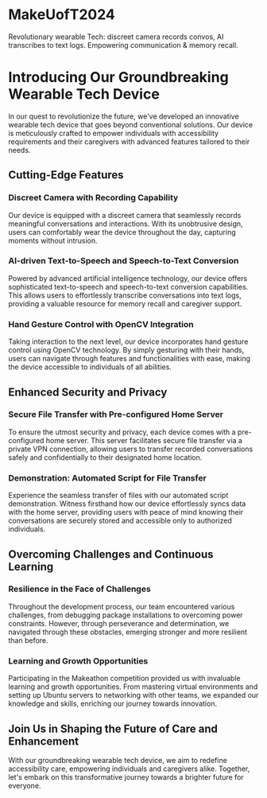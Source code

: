 # MakeUofT2024
Revolutionary wearable Tech: discreet camera records convos, AI transcribes to text logs. Empowering communication &amp; memory recall.

# Introducing Our Groundbreaking Wearable Tech Device

In our quest to revolutionize the future, we've developed an innovative wearable tech device that goes beyond conventional solutions. Our device is meticulously crafted to empower individuals with accessibility requirements and their caregivers with advanced features tailored to their needs.

## Cutting-Edge Features

### Discreet Camera with Recording Capability
Our device is equipped with a discreet camera that seamlessly records meaningful conversations and interactions. With its unobtrusive design, users can comfortably wear the device throughout the day, capturing moments without intrusion.

### AI-driven Text-to-Speech and Speech-to-Text Conversion
Powered by advanced artificial intelligence technology, our device offers sophisticated text-to-speech and speech-to-text conversion capabilities. This allows users to effortlessly transcribe conversations into text logs, providing a valuable resource for memory recall and caregiver support.

### Hand Gesture Control with OpenCV Integration
Taking interaction to the next level, our device incorporates hand gesture control using OpenCV technology. By simply gesturing with their hands, users can navigate through features and functionalities with ease, making the device accessible to individuals of all abilities.

## Enhanced Security and Privacy

### Secure File Transfer with Pre-configured Home Server
To ensure the utmost security and privacy, each device comes with a pre-configured home server. This server facilitates secure file transfer via a private VPN connection, allowing users to transfer recorded conversations safely and confidentially to their designated home location.

### Demonstration: Automated Script for File Transfer
Experience the seamless transfer of files with our automated script demonstration. Witness firsthand how our device effortlessly syncs data with the home server, providing users with peace of mind knowing their conversations are securely stored and accessible only to authorized individuals.

## Overcoming Challenges and Continuous Learning

### Resilience in the Face of Challenges
Throughout the development process, our team encountered various challenges, from debugging package installations to overcoming power constraints. However, through perseverance and determination, we navigated through these obstacles, emerging stronger and more resilient than before.

### Learning and Growth Opportunities
Participating in the Makeathon competition provided us with invaluable learning and growth opportunities. From mastering virtual environments and setting up Ubuntu servers to networking with other teams, we expanded our knowledge and skills, enriching our journey towards innovation.

## Join Us in Shaping the Future of Care and Enhancement

With our groundbreaking wearable tech device, we aim to redefine accessibility care, empowering individuals and caregivers alike. Together, let's embark on this transformative journey towards a brighter future for everyone.

